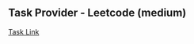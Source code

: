 ## Task Provider - Leetcode (medium)

[Task Link](https://leetcode.com/problems/minimum-genetic-mutation/description/?envType=study-plan-v2&envId=top-interview-150)